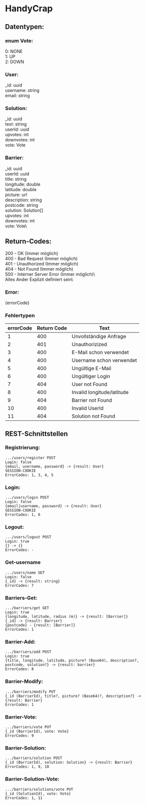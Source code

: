 # HandyCrap
## Datentypen:
### enum Vote:
0: NONE\
1: UP\
2: DOWN

### User:
_id: uuid\
username: string\
email: string

### Solution:
_id: uuid\
text: string\
userId: uuid\
upvotes: int\
downvotes: int\
vote: Vote

### Barrier:
_id: uuid\
userId: uuid\
title: string\
longitude: double\
latitude: double\
picture: url\
description: string\
postcode: string\
solution: Solution[]\
upvotes: int\
downvotes: int\
vote: Vote\

## Return-Codes: 
200 - OK (Immer möglich)\
400 - Bad Request (Immer möglich)\
401 - Unauthorized (Immer möglich)\
404 - Not Found (Immer möglich)\
500 - Interner Server Error (Immer möglich)\          
Alles Ander Explizit definiert sein\
### Error:
{errorCode}
### Fehlertypen

| errorCode | Return Code | Text |
--- | --- | ---
1 | 400 | Unvollständige Anfrage
2 | 401 | Unauthorizized
3 | 400 | E-Mail schon verwendet
4 | 400 | Username schon verwendet
5 | 400 | Ungültige E-Mail
6 | 400 | Ungültiger Login
7 | 404 | User not Found
8 | 400 | Invalid longitude/latitude
9 | 404 | Barrier not Found
10 | 400 | Invalid UserId
11| 404 | Solution not Found

## REST-Schnittstellen
### Registrierung:
    .../users/register POST
    Login: false
    {email, username, password} -> {result: User}
    SESSION-COOKIE
    ErrorCodes: 1, 3, 4, 5
### Login:
    .../users/login POST
    Login: false
    {email|username, password} -> {result: User}
    SESSION-COOKIE
    ErrorCodes: 1, 6
### Logout:
    .../users/logout POST
    Login: true
    {} -> {}
    ErrorCodes: -
### Get-username
    .../users/name GET
    Login: false
    {_id} -> {result: string}
    ErrorCodes: 7

### Barriers-Get:
    .../barriers/get GET
    Login: true
    {longitude, latitude, radius (m)} -> {result: [Barrier]}
    {_id} -> {result: Barrier}
    {postcode} - {result: [Barrier]}
    ErrorCodes: 1

### Barrier-Add:
    .../barriers/add POST
    Login: true
    {title, longitude, latitude, picture? (Base64), description?, postcode, solution?} -> {result: barrier}
    ErrorCodes: 8

### Barrier-Modify:
    .../barriers/modify PUT
    {_id (BarrierId), title?, picture? (Base64)?, description?} -> {result: Barrier}
    ErrorCodes: 1
### Barrier-Vote: 
    .../barriers/vote PUT
    {_id (BarrierId), vote: Vote}
    ErrorCodes: 9

### Barrier-Solution:
    .../barriers/solution POST
    {_id (BarrierId), solution: Solution} -> {result: Barrier}
    ErrorCodes: 1, 9, 10

### Barrier-Solution-Vote: 
    .../barriers/solutions/vote PUT
    {_id (SolutionId), vote: Vote}
    ErrorCodes: 1, 11